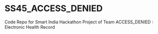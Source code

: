 # SS45_ACCESS_DENIED

Code Repo for Smart India Hackathon Project of Team ACCESS_DENIED : Electronic Health Record 
